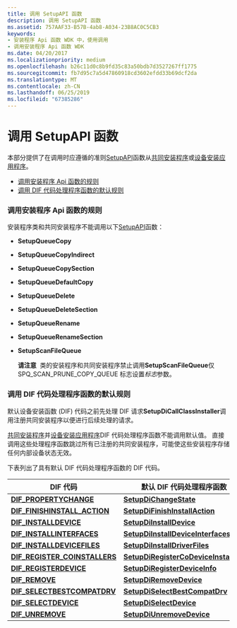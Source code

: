 ```yaml
---
title: 调用 SetupAPI 函数
description: 调用 SetupAPI 函数
ms.assetid: 757AAF33-B57B-4ab8-A034-23B8AC0C5CB3
keywords:
- 安装程序 Api 函数 WDK 中，使用调用
- 调用安装程序 Api 函数 WDK
ms.date: 04/20/2017
ms.localizationpriority: medium
ms.openlocfilehash: b26c11d0c8b9fd35c83a50bdb7d3527267ff1775
ms.sourcegitcommit: fb7d95c7a5d47860918cd3602efdd33b69dcf2da
ms.translationtype: MT
ms.contentlocale: zh-CN
ms.lasthandoff: 06/25/2019
ms.locfileid: "67385286"
---
```

# <a name="calling-setupapi-functions"></a>调用 SetupAPI 函数


本部分提供了在调用时应遵循的准则[SetupAPI](setupapi.md)函数从[共同安装程序](writing-a-co-installer.md)或[设备安装应用程序](writing-a-device-installation-application.md)。

-   [调用安装程序 Api 函数的规则](#calling-setupapi-functions)
-   [调用 DIF 代码处理程序函数的默认规则](#calling-the-default-dif-code-handler-functions)

### <a href="" id="calling-setupapi-functions"></a>调用安装程序 Api 函数的规则

安装程序类和共同安装程序不能调用以下[SetupAPI](setupapi.md)函数：

-   **SetupQueueCopy**

-   **SetupQueueCopyIndirect**

-   **SetupQueueCopySection**

-   **SetupQueueDefaultCopy**

-   **SetupQueueDelete**

-   **SetupQueueDeleteSection**

-   **SetupQueueRename**

-   **SetupQueueRenameSection**

-   **SetupScanFileQueue**

    **请注意**  类的安装程序和共同安装程序禁止调用**SetupScanFileQueue**仅 SPQ_SCAN_PRUNE_COPY_QUEUE 标志设置*标志*参数。

     

### <a href="" id="calling-the-default-dif-code-handler-functions"></a>调用 DIF 代码处理程序函数的默认规则

默认设备安装函数 (DIF) 代码之前先处理 DIF 请求**SetupDiCallClassInstaller**调用注册共同安装程序以便进行后续处理的请求。

[共同安装程序](writing-a-co-installer.md)并[设备安装应用程序](writing-a-device-installation-application.md)DIF 代码处理程序函数不能调用默认值。 直接调用这些处理程序函数跳过所有已注册的共同安装程序，可能使这些安装程序存储任何内部设备状态无效。

下表列出了具有默认 DIF 代码处理程序函数的 DIF 代码。

| DIF 代码                                                             | 默认 DIF 代码处理程序函数                                                  |
|----------------------------------------------------------------------|------------------------------------------------------------------------------------|
| [**DIF_PROPERTYCHANGE**](https://docs.microsoft.com/windows-hardware/drivers/install/dif-propertychange)                | [**SetupDiChangeState**](https://docs.microsoft.com/windows/desktop/api/setupapi/nf-setupapi-setupdichangestate)                               |
| [**DIF_FINISHINSTALL_ACTION**](https://docs.microsoft.com/windows-hardware/drivers/install/dif-finishinstall-action)   | [**SetupDiFinishInstallAction**](https://docs.microsoft.com/previous-versions/windows/hardware/previsioning-framework/ff551022(v=vs.85))               |
| [**DIF_INSTALLDEVICE**](https://docs.microsoft.com/windows-hardware/drivers/install/dif-installdevice)                  | [**SetupDiInstallDevice**](https://docs.microsoft.com/windows/desktop/api/setupapi/nf-setupapi-setupdiinstalldevice)                           |
| [**DIF_INSTALLINTERFACES**](https://docs.microsoft.com/windows-hardware/drivers/install/dif-installinterfaces)          | [**SetupDiInstallDeviceInterfaces**](https://docs.microsoft.com/windows/desktop/api/setupapi/nf-setupapi-setupdiinstalldeviceinterfaces)       |
| [**DIF_INSTALLDEVICEFILES**](https://docs.microsoft.com/windows-hardware/drivers/install/dif-installdevicefiles)        | [**SetupDiInstallDriverFiles**](https://docs.microsoft.com/windows/desktop/api/setupapi/nf-setupapi-setupdiinstalldriverfiles)                 |
| [**DIF_REGISTER_COINSTALLERS**](https://docs.microsoft.com/windows-hardware/drivers/install/dif-register-coinstallers) | [**SetupDiRegisterCoDeviceInstallers**](https://docs.microsoft.com/windows/desktop/api/setupapi/nf-setupapi-setupdiregistercodeviceinstallers) |
| [**DIF_REGISTERDEVICE**](https://docs.microsoft.com/windows-hardware/drivers/install/dif-registerdevice)                | [**SetupDiRegisterDeviceInfo**](https://docs.microsoft.com/windows/desktop/api/setupapi/nf-setupapi-setupdiregisterdeviceinfo)                 |
| [**DIF_REMOVE**](https://docs.microsoft.com/windows-hardware/drivers/install/dif-remove)                                | [**SetupDiRemoveDevice**](https://docs.microsoft.com/windows/desktop/api/setupapi/nf-setupapi-setupdiremovedevice)                             |
| [**DIF_SELECTBESTCOMPATDRV**](https://docs.microsoft.com/windows-hardware/drivers/install/dif-selectbestcompatdrv)      | [**SetupDiSelectBestCompatDrv**](https://docs.microsoft.com/windows/desktop/api/setupapi/nf-setupapi-setupdiselectbestcompatdrv)               |
| [**DIF_SELECTDEVICE**](https://docs.microsoft.com/windows-hardware/drivers/install/dif-selectdevice)                    | [**SetupDiSelectDevice**](https://docs.microsoft.com/windows/desktop/api/setupapi/nf-setupapi-setupdiselectdevice)                             |
| [**DIF_UNREMOVE**](https://docs.microsoft.com/windows-hardware/drivers/install/dif-unremove)                            | [**SetupDiUnremoveDevice**](https://docs.microsoft.com/windows/desktop/api/setupapi/nf-setupapi-setupdiunremovedevice)                         |

 

 

 





